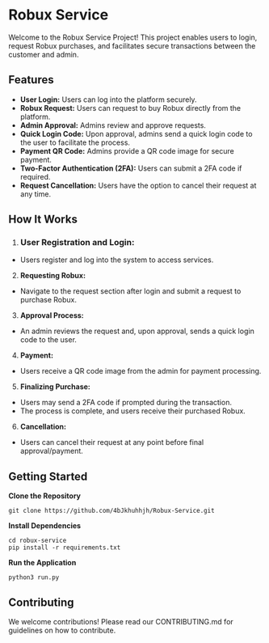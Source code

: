 # Robux Service
Welcome to the Robux Service Project! This project enables users to login, request Robux purchases, and facilitates secure transactions between the customer and admin.
## Features
- **User Login:** Users can log into the platform securely.
- **Robux Request:** Users can request to buy Robux directly from the platform.
- **Admin Approval:** Admins review and approve requests.
- **Quick Login Code:** Upon approval, admins send a quick login code to the user to facilitate the process.
- **Payment QR Code:** Admins provide a QR code image for secure payment.
- **Two-Factor Authentication (2FA):** Users can submit a 2FA code if required.
- **Request Cancellation:** Users have the option to cancel their request at any time.
## How It Works
1. ### User Registration and Login:
- Users register and log into the system to access services.
2. **Requesting Robux:**
- Navigate to the request section after login and submit a request to purchase Robux.
3. **Approval Process:**
- An admin reviews the request and, upon approval, sends a quick login code to the user.
4. **Payment:**
- Users receive a QR code image from the admin for payment processing.
5. **Finalizing Purchase:**
- Users may send a 2FA code if prompted during the transaction.
- The process is complete, and users receive their purchased Robux.
6. **Cancellation:**
- Users can cancel their request at any point before final approval/payment.
## Getting Started
**Clone the Repository**
```
git clone https://github.com/4bJkhuhhjh/Robux-Service.git
```
**Install Dependencies**
```
cd robux-service
pip install -r requirements.txt
```
**Run the Application**
```
python3 run.py
```
## Contributing
We welcome contributions! Please read our CONTRIBUTING.md for guidelines on how to contribute.
